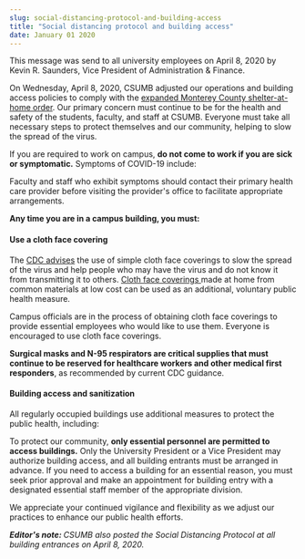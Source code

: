 ```yaml
---
slug: social-distancing-protocol-and-building-access
title: "Social distancing protocol and building access"
date: January 01 2020
---
```


<p>This message was send to all university employees on April 8, 2020 by Kevin R. Saunders, Vice President of Administration &amp; Finance.</p><p>On Wednesday, April 8, 2020, CSUMB adjusted our operations and building access policies to comply with the <a href="https://www.co.monterey.ca.us/Home/Components/News/News/6199/1336">expanded Monterey County shelter-at-home order</a>. Our primary concern must continue to be for the health and safety of the students, faculty, and staff at CSUMB. Everyone must take all necessary steps to protect themselves and our community, helping to slow the spread of the virus.</p><p>If you are required to work on campus, <b>do not come to work if you are sick or symptomatic.</b> Symptoms of COVID-19 include:</p><p>Faculty and staff who exhibit symptoms should contact their primary health care provider before visiting the provider's office to facilitate appropriate arrangements.</p><p><b>Any time you are in a campus building, you must:</b></p><h4>Use a cloth face covering</h4><p>The <a href="https://www.cdc.gov/coronavirus/2019-ncov/prevent-getting-sick/cloth-face-cover.html">CDC advises</a> the use of simple cloth face coverings to slow the spread of the virus and help people who may have the virus and do not know it from transmitting it to others. <a href="https://www.cdc.gov/coronavirus/2019-ncov/prevent-getting-sick/diy-cloth-face-coverings.html?deliveryName=USCDC_2067-DM25135">Cloth face coverings </a>made at home from common materials at low cost can be used as an additional, voluntary public health measure.</p><p>Campus officials are in the process of obtaining cloth face coverings to provide essential employees who would like to use them. Everyone is encouraged to use cloth face coverings.</p><p><b>Surgical masks and N-95 respirators are critical supplies that must continue to be reserved for healthcare workers and other medical first responders</b>, as recommended by current CDC guidance.</p><h4>Building access and sanitization</h4><p>All regularly occupied buildings use additional measures to protect the public health, including:</p><p>To protect our community, <b>only essential personnel are permitted to access buildings.</b> Only the University President or a Vice President may authorize building access, and all building entrants must be arranged in advance. If you need to access a building for an essential reason, you must seek prior approval and make an appointment for building entry with a designated essential staff member of the appropriate division.</p><p>We appreciate your continued vigilance and flexibility as we adjust our practices to enhance our public health efforts.</p><p><i><b>Editor's note: </b>CSUMB also posted the Social Distancing Protocol at all building entrances on April 8, 2020.</i></p>
